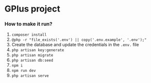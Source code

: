 # GPlus project

### How to make it run?
1. `composer install`
2. `@php -r "file_exists('.env') || copy('.env.example', '.env');"`
3. Create the database and update the credentials in the `.env.` file
4. `php artisan key:generate`
5. `php artisan migrate`
6. `php artisan db:seed`
7. `npm i`
8. `npm run dev`
9. `php artisan serve`